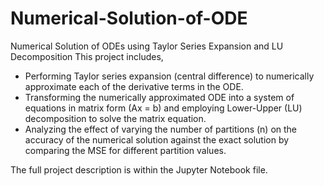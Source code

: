 # Numerical-Solution-of-ODE
Numerical Solution of ODEs using Taylor Series Expansion and LU Decomposition
This project includes,
-	Performing Taylor series expansion (central difference) to numerically approximate each of the derivative terms in the ODE.
-	Transforming the numerically approximated ODE into a system of equations in matrix form (Ax = b) and employing Lower-Upper (LU) decomposition to solve the matrix equation.
-	Analyzing the effect of varying the number of partitions (n) on the accuracy of the numerical solution against the exact solution by comparing the MSE for different partition values.

The full project description is within the Jupyter Notebook file.
